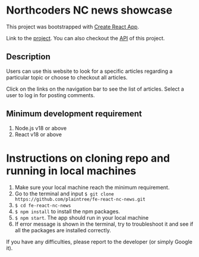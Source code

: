 # Northcoders NC news showcase

This project was bootstrapped with [Create React App](https://github.com/facebook/create-react-app).

Link to the [project](https://plaintree-nc-news.netlify.app). You can also checkout the [API](https://github.com/plaintree/nc-news-project-hosting) of this project.

## Description

Users can use this website to look for a specific articles regarding a particular topic or choose to checkout all articles.

Click on the links on the navigation bar to see the list of articles. Select a user to log in for posting comments.

## Minimum development requirement

1. Node.js v18 or above
2. React v18 or above

# Instructions on cloning repo and running in local machines

1. Make sure your local machine reach the minimum requirement.
2. Go to the terminal and input `$ git clone https://github.com/plaintree/fe-react-nc-news.git`
3. `$ cd fe-react-nc-news`
4. `$ npm install` to install the npm packages.
5. `$ npm start`. The app should run in your local machine
6. If error message is shown in the terminal, try to troubleshoot it and see if all the packages are installed correctly.

If you have any difficulties, please report to the developer (or simply Google it).
